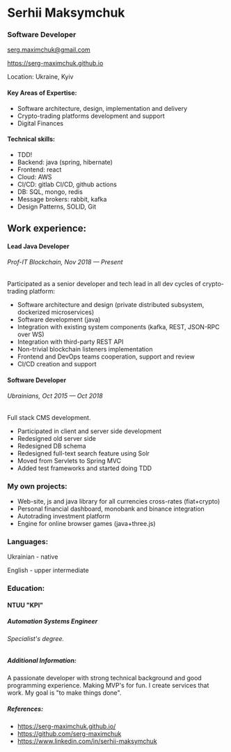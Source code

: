 # Serhii Maksymchuk

### Software Developer

serg.maximchuk@gmail.com

https://serg-maximchuk.github.io

Location: Ukraine, Kyiv

#### Key Areas of Expertise:
- Software architecture, design, implementation and delivery
- Crypto-trading platforms development and support
- Digital Finances

#### Technical skills:
- TDD!
- Backend: java (spring, hibernate)
- Frontend: react
- Cloud: AWS
- CI/CD: gitlab CI/CD, github actions
- DB: SQL, mongo, redis
- Message brokers: rabbit, kafka
- Design Patterns, SOLID, Git

## Work experience:
#### Lead Java Developer
###### Prof-IT Blockchain, Nov 2018 — Present
Participated as a senior developer and tech lead in all dev cycles of crypto-trading platform:
- Software architecture and design (private distributed subsystem, dockerized microservices)
- Software development (java)
- Integration with existing system components (kafka, REST, JSON-RPC over WS)
- Integration with third-party REST API
- Non-trivial blockchain listeners implementation
- Frontend and DevOps teams cooperation, support and review
- CI/CD creation and support

#### Software Developer
###### Ubrainians, Oct 2015 — Oct 2018
Full stack CMS development.
- Participated in client and server side development
- Redesigned old server side
- Redesigned DB schema
- Redesigned full-text search feature using Solr
- Moved from Servlets to Spring MVC
- Added test frameworks and started doing TDD

### My own projects:
- Web-site, js and java library for all currencies cross-rates (fiat+crypto)
- Personal financial dashboard, monobank and binance integration
- Autotrading investment platform
- Engine for online browser games (java+three.js)

### Languages:
Ukrainian - native

English - upper intermediate

### Education:
#### NTUU "KPI"
##### Automation Systems Engineer
###### Specialist's degree.

##### Additional Information:
A passionate developer with strong technical background and good programming experience. Making MVP's for fun. I create services that work. My goal is "to make things done".

##### References:
- https://serg-maximchuk.github.io/
- https://github.com/serg-maximchuk
- https://www.linkedin.com/in/serhii-maksymchuk
